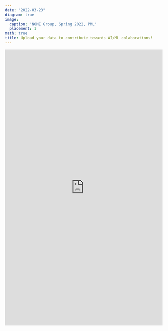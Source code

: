 ```yaml
---
date: "2022-03-23"
diagram: true
image:
  caption: 'NOME Group, Spring 2022, PML'
  placement: 1
math: true
title: Upload your data to contribute towards AI/ML colaborations!
---
```


<style>
  .forms-studio {
    position: relative;
    padding-bottom: 56.25%;
    overflow: hidden;
    width: 100%;
    height: 600px;
  }
  .forms-studio iframe {
    position: absolute;
    top: 0;
    left: 0;
    width: 100%;
    height: 100%;
    border: 0;
  }
</style>
<div class="forms-studio">
  <iframe src="https://docs.google.com/forms/d/1IylXAd4_dVFVRy_jz8IZwn7dYh02q4byGfMVrv9vyos/"></iframe>
</div>